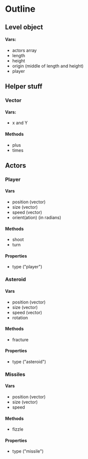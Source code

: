 # Outline
## Level object
#### Vars:
* actors array
* length
* height
* origin (middle of length and height)
* player

## Helper stuff
### Vector
#### Vars:
* x and Y
#### Methods
* plus
* times

## Actors

### Player
#### Vars
* position (vector)
* size (vector)
* speed (vector)
* orient(ation) (in radians)
#### Methods
* shoot
* turn
#### Properties
* type ("player")

### Asteroid
#### Vars
* position (vector)
* size (vector)
* speed (vector)
* rotation 
#### Methods
* fracture
#### Properties
* type ("asteroid")

### Missiles
#### Vars
* position (vector)
* size (vector)
* speed
#### Methods
* fizzle
#### Properties
* type ("missile")

